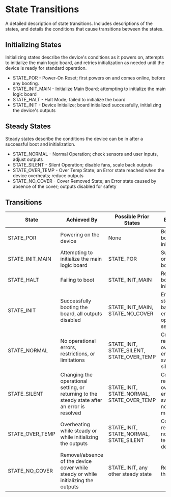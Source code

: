 # State Transitions
A detailed description of state transitions. Includes descriptions of the states, and details the conditions that cause transitions between the states.


## Initializing States
Initializing states describe the device's conditions as it powers on, attempts to initialize the main logic board, and retries initialization as needed until the device is ready for standard operation.
* STATE_POR - Power-On Reset; first powers on and comes online, before any booting.
* STATE_INIT_MAIN - Initialize Main Board; attempting to initialize the main logic board
* STATE_HALT - Halt Mode; failed to initialize the board
* STATE_INIT - Device Initialize; board initialized successfully, initializing the device's outputs


## Steady States
Steady states describe the conditions the device can be in after a successful boot and initialization. 
* STATE_NORMAL - Normal Operation; check sensors and user inputs, adjust outputs
* STATE_SILENT - Silent Operation; disable fans, scale back outputs
* STATE_OVER_TEMP - Over Temp State; an Error state reached when the device overheats; reduce outputs
* STATE_NO_COVER - Cover Removed State; an Error state caused by absence of the cover; outputs disabled for safety


## Transitions

| State           | Achieved By                                                                                   | Possible Prior States                     | Exited By                                                       | Possible Next States                                                                                            |
|-----------------|-----------------------------------------------------------------------------------------------|-------------------------------------------|-----------------------------------------------------------------|-----------------------------------------------------------------------------------------------------------------|
| STATE_POR       | Powering on the device                                                                        | None                                      | Beginning board initialization                                  | STATE_INIT_MAIN                                                                                                 |
| STATE_INIT_MAIN | Attempting to initialize the main logic board                                                 | STATE_POR                                 | Succeeding or failing to boot                                   | STATE_HALT, STATE_INIT                                                                                          |
| STATE_HALT      | Failing to boot                                                                               | STATE_INIT_MAIN                           | Retrying board initialization                                   | STATE_INIT_MAIN                                                                                                 |
| STATE_INIT      | Successfully booting the board, all outputs disabled                                          | STATE_INIT_MAIN, STATE_NO_COVER           | Entering a steady state based on errors or operational settings | Any steady state                                                                                                |
| STATE_NORMAL    | No operational errors, restrictions, or limitations                                           | STATE_INIT, STATE_SILENT, STATE_OVER_TEMP | Cover removal, overheating error, switch to silent mode         | Any other steady state                                                                                          |
| STATE_SILENT    | Changing the operational setting, or returning to the steady state after an error is resolved | STATE_INIT, STATE_NORMAL, STATE_OVER_TEMP | Cover removal, overheating error, switch to normal mode         | Any other steady state                                                                                          |
| STATE_OVER_TEMP | Overheating while steady or while initializing the outputs                                    | STATE_INIT, STATE_NORMAL, STATE_SILENT    | Cover removal, normal temperature detected                      | STATE_NO_COVER or the preceding steady state                                                                    |
| STATE_NO_COVER  | Removal/absence of the device cover while steady or while initializing the outputs            | STATE_INIT, any other steady state        | Replacing the cover                                             | STATE_INIT, followed by the state from before the cover was removed |
